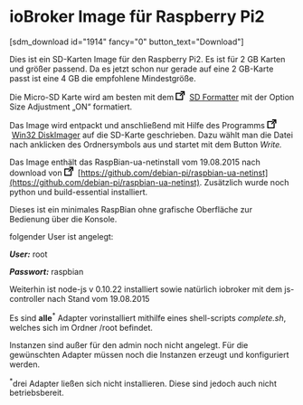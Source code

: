 # ioBroker Image für Raspberry Pi2

[sdm_download id="1914" fancy="0" button_text="Download"]

Dies ist ein SD-Karten Image für den Raspberry Pi2\. Es ist für 2 GB Karten und größer passend. Da es jetzt schon nur gerade auf eine 2 GB-Karte passt ist eine 4 GB die empfohlene Mindestgröße.

Die Micro-SD Karte wird am besten mit dem 
![](img/sd-image-fuer-raspberry-pi2-minimal_icon_link.png)
 [SD Formatter](https://www.sdcard.org/downloads/formatter_4/) mit der Option Size Adjustment „ON“ formatiert.

Das Image wird entpackt und anschließend mit Hilfe des Programms 
![](img/sd-image-fuer-raspberry-pi2-minimal_icon_link.png)
 [Win32 DiskImager](http://www.heise.de/download/win32-disk-imager-1192033.html) auf die SD-Karte geschrieben. Dazu wählt man die Datei nach anklicken des Ordnersymbols aus und startet mit dem Button _Write._

Das Image enthält das RaspBian-ua-netinstall vom 19.08.2015 nach download von 
![](img/sd-image-fuer-raspberry-pi2-minimal_icon_link.png)
 [https://github.com/debian-pi/raspbian-ua-netinst](https://github.com/debian-pi/raspbian-ua-netinst). Zusätzlich wurde noch python und build-essential installiert.

Dieses ist ein minimales RaspBian ohne grafische Oberfläche zur Bedienung über die Konsole.

folgender User ist angelegt:

_**User:**_ root

_**Passwort:**_ raspbian

Weiterhin ist node-js v 0.10.22 installiert sowie natürlich iobroker mit dem js-controller nach Stand vom 19.08.2015

Es sind **alle**<sup>*</sup> Adapter vorinstalliert mithilfe eines shell-scripts _complete.sh_, welches sich im Ordner /root befindet.

Instanzen sind außer für den admin noch nicht angelegt. Für die gewünschten Adapter müssen noch die Instanzen erzeugt und konfiguriert werden.

<sup>*</sup>drei Adapter ließen sich nicht installieren. Diese sind jedoch auch nicht betriebsbereit.